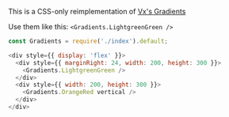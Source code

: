 This is a CSS-only reimplementation of [Vx's Gradients](https://vx-demo.now.sh/gradients)

Use them like this:
`<Gradients.LightgreenGreen />`

```js
const Gradients = require('./index').default;

<div style={{ display: 'flex' }}>
  <div style={{ marginRight: 24, width: 200, height: 300 }}>
    <Gradients.LightgreenGreen />
  </div>
  <div style={{ width: 200, height: 300 }}>
    <Gradients.OrangeRed vertical />
  </div>
</div>
```
